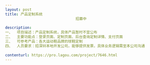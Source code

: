 ```yaml
---                
layout: post       
title: 产品定制系统
                                招募中
           
description: 
一、	项目描述：产品定制系统，具体产品暂时不宜公布
二、	主要功能点：登录页面、定制页面、后台查询定制详情、支付页面
三、	可参考产品：各大运动鞋品牌的球鞋定制
四、	人员要求：招深圳本地开发公司，能够提供发票，具体业务逻辑需至本公司沟通
     
contenturl: https://pro.lagou.com/project/7646.html      
---                 
```

